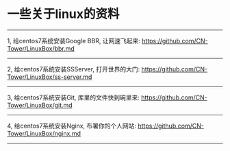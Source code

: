 # 一些关于linux的资料

-----------------------------------------------------------------------------------------
1, 给centos7系统安装Google BBR, 让网速飞起来: https://github.com/CN-Tower/LinuxBox/bbr.md

-----------------------------------------------------------------------------------------
2, 给centos7系统安装SSServer, 打开世界的大门: https://github.com/CN-Tower/LinuxBox/ss-server.md

-----------------------------------------------------------------------------------------
3, 给centos7系统安装Git, 库里的文件快到碗里来: https://github.com/CN-Tower/LinuxBox/git.md

-----------------------------------------------------------------------------------------
4, 给centos7系统安装Nginx, 布署你的个人网站: https://github.com/CN-Tower/LinuxBox/nginx.md

-----------------------------------------------------------------------------------------
